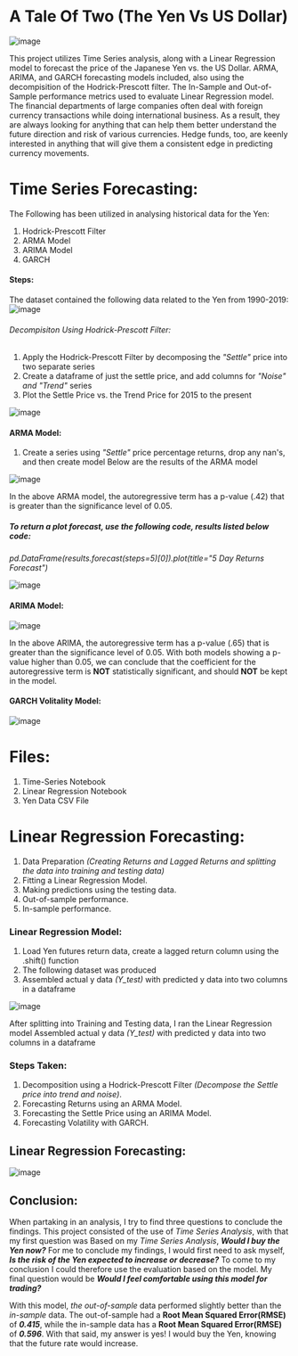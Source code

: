 # A Tale Of Two (The Yen Vs US Dollar)
![image](https://user-images.githubusercontent.com/80294571/130246876-09f679b8-c0e9-41d1-9c36-1e3a9a48e909.png)


This project utilizes Time Series analysis, along with a Linear Regression model to forecast the price of the Japanese Yen vs. the US Dollar. ARMA, ARIMA, and GARCH forecasting models included, also using the decompisition of the Hodrick-Prescott filter. The In-Sample and Out-of-Sample performance metrics used to evaluate Linear Regression model.
The financial departments of large companies often deal with foreign currency transactions while doing international business. As a result, they are always looking for anything that can help them better understand the future direction and risk of various currencies. Hedge funds, too, are keenly interested in anything that will give them a consistent edge in predicting currency movements. 

# Time Series Forecasting:
The Following has been utilized in analysing historical data for the Yen:
1) Hodrick-Prescott Filter
2) ARMA Model
3) ARIMA Model
4) GARCH

#### Steps:
The dataset contained the following data related to the Yen from 1990-2019:
![image](https://user-images.githubusercontent.com/80294571/130248857-42af45c3-c0ef-4bff-977e-0caa85346664.png)

###### Decompisiton Using Hodrick-Prescott Filter:
1.  Apply the Hodrick-Prescott Filter by decomposing the *"Settle"* price into two separate series
2.  Create a dataframe of just the settle price, and add columns for *"Noise" and "Trend"* series
3.  Plot the Settle Price vs. the Trend Price for 2015 to the present

![image](https://user-images.githubusercontent.com/80294571/130249721-4f17bea1-1c8d-432d-af9a-b2cafb4c01bf.png)

#### ARMA Model:
1. Create a series using *"Settle"* price percentage returns, drop any nan's, and then create model
Below are the results of the ARMA model

![image](https://user-images.githubusercontent.com/80294571/130251115-912de563-cb65-480b-92dc-80a5c38cd241.png)

In the above ARMA model, the autoregressive term has a p-value (.42) that is greater than the significance level of 0.05. 

##### To return a plot forecast, use the following code, results listed below code:

*pd.DataFrame(results.forecast(steps=5)[0]).plot(title="5 Day Returns Forecast")*

![image](https://user-images.githubusercontent.com/80294571/130251669-30c21335-8ab6-45e7-9e8b-f07c524985f6.png)

#### ARIMA Model:

![image](https://user-images.githubusercontent.com/80294571/130252489-68bf2489-8248-47e4-8a18-63fb7fbd9141.png)

In the above ARIMA, the autoregressive term has a p-value (.65) that is greater than the significance level of 0.05. With both models showing a p-value higher than 0.05, we can conclude that the coefficient for the autoregressive term is **NOT** statistically significant, and should **NOT** be kept in the model.

#### GARCH Volitality Model:

![image](https://user-images.githubusercontent.com/80294571/130253326-92e6ce3e-d183-424a-a156-fc905658565a.png)


# Files:
1) Time-Series Notebook
2) Linear Regression Notebook
3) Yen Data CSV File

# Linear Regression Forecasting:
1) Data Preparation *(Creating Returns and Lagged Returns and splitting the data into training and testing data)*
2) Fitting a Linear Regression Model.
3) Making predictions using the testing data.
4) Out-of-sample performance.
5) In-sample performance.

### Linear Regression Model:
1. Load Yen futures return data, create a lagged return column using the .shift() function
2. The following dataset was produced
3. Assembled actual y data *(Y_test)* with predicted y data into two columns in a dataframe


![image](https://user-images.githubusercontent.com/80294571/130254123-0ab53017-64b4-45b2-9811-324484b97e06.png)

After splitting into Training and Testing data, I ran the Linear Regression model
Assembled actual y data *(Y_test)* with predicted y data into two columns in a dataframe


### Steps Taken:
1) Decomposition using a Hodrick-Prescott Filter *(Decompose the Settle price into trend and noise)*.
2) Forecasting Returns using an ARMA Model.
3) Forecasting the Settle Price using an ARIMA Model.
4) Forecasting Volatility with GARCH.

## Linear Regression Forecasting:
![image](https://user-images.githubusercontent.com/80294571/127751009-6bc924c5-dd76-4420-b5cc-cd17c1010a6c.png)



## Conclusion:
When partaking in an analysis, I try to find three questions to conclude the findings. This project consisted of the use of *Time Series Analysis*,  with that my first question was Based on my _Time Series Analysis_, ***Would I buy the Yen now?*** For me to conclude my findings, I would first need to ask myself, ***Is the risk of the Yen expected to increase or decrease?***  To come to my conclusion I could therefore use the evaluation based on the model. My final question would be ***Would I feel comfortable using this model for trading?*** 

With this model, *the out-of-sample* data performed slightly better than the *in-sample* data. The out-of-sample had a **Root Mean Squared Error(RMSE)** of ***0.415***, while the in-sample data has a **Root Mean Squared Error(RMSE)** of ***0.596***. With that said, my answer is yes! I would buy the Yen, knowing that the future rate would increase. 

